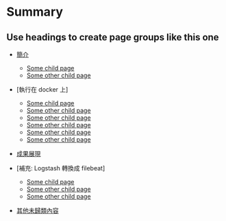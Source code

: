 # Summary

## Use headings to create page groups like this one

* [簡介](00.agenda.md)
    * [Some child page](01.whats_elk.md)
    * [Some other child page](02.why_use_it.md)
    
* [執行在 docker 上]
    * [Some child page](03.about_portainer_io.md)
    * [Some other child page](04.change_docker_network_ip.md)
    * [Some other child page](05.docker_yml.md)
    * [Some other child page](06.setting_laravel.md)
    * [Some other child page](07.setting_logstash.md)
    * [Some other child page](08.setting_kibana.md)

* [成果展現](09.result.md)

* [補充: Logstash 轉換成 filebeat]
    * [Some child page](10.whats_filebeat.md)
    * [Some other child page](11.setting_filebeat.md)
    * [Some other child page](12.change_logstash.md)

* [其他未歸類內容](13.other.md)

<!-- ## A second page group

* [Yet another page](another-page.md) -->